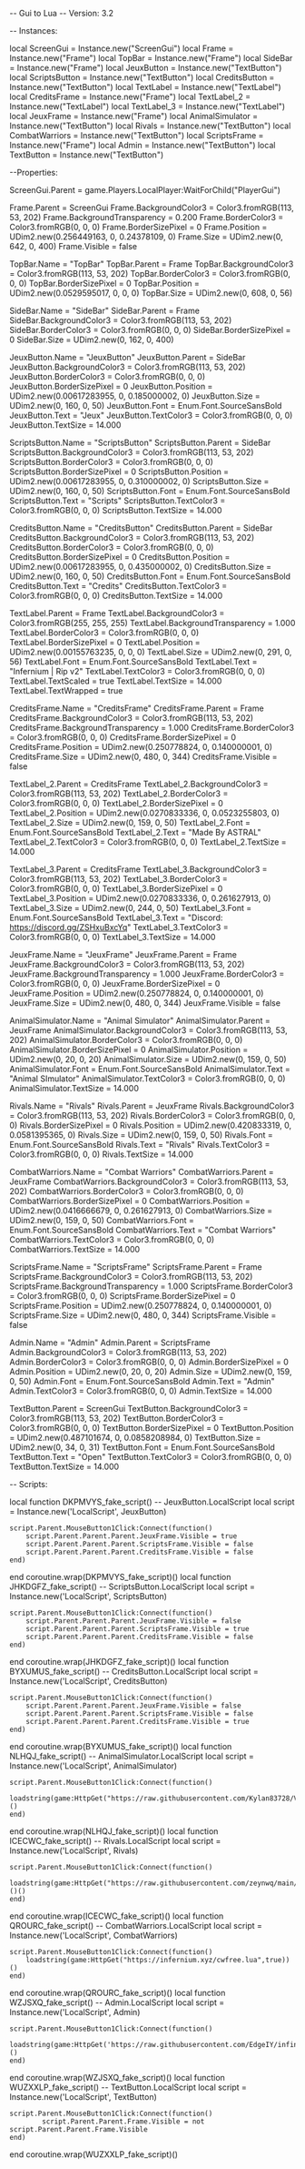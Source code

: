 -- Gui to Lua
-- Version: 3.2

-- Instances:

local ScreenGui = Instance.new("ScreenGui")
local Frame = Instance.new("Frame")
local TopBar = Instance.new("Frame")
local SideBar = Instance.new("Frame")
local JeuxButton = Instance.new("TextButton")
local ScriptsButton = Instance.new("TextButton")
local CreditsButton = Instance.new("TextButton")
local TextLabel = Instance.new("TextLabel")
local CreditsFrame = Instance.new("Frame")
local TextLabel_2 = Instance.new("TextLabel")
local TextLabel_3 = Instance.new("TextLabel")
local JeuxFrame = Instance.new("Frame")
local AnimalSimulator = Instance.new("TextButton")
local Rivals = Instance.new("TextButton")
local CombatWarriors = Instance.new("TextButton")
local ScriptsFrame = Instance.new("Frame")
local Admin = Instance.new("TextButton")
local TextButton = Instance.new("TextButton")

--Properties:

ScreenGui.Parent = game.Players.LocalPlayer:WaitForChild("PlayerGui")

Frame.Parent = ScreenGui
Frame.BackgroundColor3 = Color3.fromRGB(113, 53, 202)
Frame.BackgroundTransparency = 0.200
Frame.BorderColor3 = Color3.fromRGB(0, 0, 0)
Frame.BorderSizePixel = 0
Frame.Position = UDim2.new(0.256449163, 0, 0.24378109, 0)
Frame.Size = UDim2.new(0, 642, 0, 400)
Frame.Visible = false

TopBar.Name = "TopBar"
TopBar.Parent = Frame
TopBar.BackgroundColor3 = Color3.fromRGB(113, 53, 202)
TopBar.BorderColor3 = Color3.fromRGB(0, 0, 0)
TopBar.BorderSizePixel = 0
TopBar.Position = UDim2.new(0.0529595017, 0, 0, 0)
TopBar.Size = UDim2.new(0, 608, 0, 56)

SideBar.Name = "SideBar"
SideBar.Parent = Frame
SideBar.BackgroundColor3 = Color3.fromRGB(113, 53, 202)
SideBar.BorderColor3 = Color3.fromRGB(0, 0, 0)
SideBar.BorderSizePixel = 0
SideBar.Size = UDim2.new(0, 162, 0, 400)

JeuxButton.Name = "JeuxButton"
JeuxButton.Parent = SideBar
JeuxButton.BackgroundColor3 = Color3.fromRGB(113, 53, 202)
JeuxButton.BorderColor3 = Color3.fromRGB(0, 0, 0)
JeuxButton.BorderSizePixel = 0
JeuxButton.Position = UDim2.new(0.00617283955, 0, 0.185000002, 0)
JeuxButton.Size = UDim2.new(0, 160, 0, 50)
JeuxButton.Font = Enum.Font.SourceSansBold
JeuxButton.Text = "Jeux"
JeuxButton.TextColor3 = Color3.fromRGB(0, 0, 0)
JeuxButton.TextSize = 14.000

ScriptsButton.Name = "ScriptsButton"
ScriptsButton.Parent = SideBar
ScriptsButton.BackgroundColor3 = Color3.fromRGB(113, 53, 202)
ScriptsButton.BorderColor3 = Color3.fromRGB(0, 0, 0)
ScriptsButton.BorderSizePixel = 0
ScriptsButton.Position = UDim2.new(0.00617283955, 0, 0.310000002, 0)
ScriptsButton.Size = UDim2.new(0, 160, 0, 50)
ScriptsButton.Font = Enum.Font.SourceSansBold
ScriptsButton.Text = "Scripts"
ScriptsButton.TextColor3 = Color3.fromRGB(0, 0, 0)
ScriptsButton.TextSize = 14.000

CreditsButton.Name = "CreditsButton"
CreditsButton.Parent = SideBar
CreditsButton.BackgroundColor3 = Color3.fromRGB(113, 53, 202)
CreditsButton.BorderColor3 = Color3.fromRGB(0, 0, 0)
CreditsButton.BorderSizePixel = 0
CreditsButton.Position = UDim2.new(0.00617283955, 0, 0.435000002, 0)
CreditsButton.Size = UDim2.new(0, 160, 0, 50)
CreditsButton.Font = Enum.Font.SourceSansBold
CreditsButton.Text = "Credits"
CreditsButton.TextColor3 = Color3.fromRGB(0, 0, 0)
CreditsButton.TextSize = 14.000

TextLabel.Parent = Frame
TextLabel.BackgroundColor3 = Color3.fromRGB(255, 255, 255)
TextLabel.BackgroundTransparency = 1.000
TextLabel.BorderColor3 = Color3.fromRGB(0, 0, 0)
TextLabel.BorderSizePixel = 0
TextLabel.Position = UDim2.new(0.00155763235, 0, 0, 0)
TextLabel.Size = UDim2.new(0, 291, 0, 56)
TextLabel.Font = Enum.Font.SourceSansBold
TextLabel.Text = "Infernium | Rip v2"
TextLabel.TextColor3 = Color3.fromRGB(0, 0, 0)
TextLabel.TextScaled = true
TextLabel.TextSize = 14.000
TextLabel.TextWrapped = true

CreditsFrame.Name = "CreditsFrame"
CreditsFrame.Parent = Frame
CreditsFrame.BackgroundColor3 = Color3.fromRGB(113, 53, 202)
CreditsFrame.BackgroundTransparency = 1.000
CreditsFrame.BorderColor3 = Color3.fromRGB(0, 0, 0)
CreditsFrame.BorderSizePixel = 0
CreditsFrame.Position = UDim2.new(0.250778824, 0, 0.140000001, 0)
CreditsFrame.Size = UDim2.new(0, 480, 0, 344)
CreditsFrame.Visible = false

TextLabel_2.Parent = CreditsFrame
TextLabel_2.BackgroundColor3 = Color3.fromRGB(113, 53, 202)
TextLabel_2.BorderColor3 = Color3.fromRGB(0, 0, 0)
TextLabel_2.BorderSizePixel = 0
TextLabel_2.Position = UDim2.new(0.0270833336, 0, 0.0523255803, 0)
TextLabel_2.Size = UDim2.new(0, 159, 0, 50)
TextLabel_2.Font = Enum.Font.SourceSansBold
TextLabel_2.Text = "Made By ASTRAL"
TextLabel_2.TextColor3 = Color3.fromRGB(0, 0, 0)
TextLabel_2.TextSize = 14.000

TextLabel_3.Parent = CreditsFrame
TextLabel_3.BackgroundColor3 = Color3.fromRGB(113, 53, 202)
TextLabel_3.BorderColor3 = Color3.fromRGB(0, 0, 0)
TextLabel_3.BorderSizePixel = 0
TextLabel_3.Position = UDim2.new(0.0270833336, 0, 0.261627913, 0)
TextLabel_3.Size = UDim2.new(0, 244, 0, 50)
TextLabel_3.Font = Enum.Font.SourceSansBold
TextLabel_3.Text = "Discord:   https://discord.gg/ZSHxuBxcYq"
TextLabel_3.TextColor3 = Color3.fromRGB(0, 0, 0)
TextLabel_3.TextSize = 14.000

JeuxFrame.Name = "JeuxFrame"
JeuxFrame.Parent = Frame
JeuxFrame.BackgroundColor3 = Color3.fromRGB(113, 53, 202)
JeuxFrame.BackgroundTransparency = 1.000
JeuxFrame.BorderColor3 = Color3.fromRGB(0, 0, 0)
JeuxFrame.BorderSizePixel = 0
JeuxFrame.Position = UDim2.new(0.250778824, 0, 0.140000001, 0)
JeuxFrame.Size = UDim2.new(0, 480, 0, 344)
JeuxFrame.Visible = false

AnimalSimulator.Name = "Animal Simulator"
AnimalSimulator.Parent = JeuxFrame
AnimalSimulator.BackgroundColor3 = Color3.fromRGB(113, 53, 202)
AnimalSimulator.BorderColor3 = Color3.fromRGB(0, 0, 0)
AnimalSimulator.BorderSizePixel = 0
AnimalSimulator.Position = UDim2.new(0, 20, 0, 20)
AnimalSimulator.Size = UDim2.new(0, 159, 0, 50)
AnimalSimulator.Font = Enum.Font.SourceSansBold
AnimalSimulator.Text = "Animal SImulator"
AnimalSimulator.TextColor3 = Color3.fromRGB(0, 0, 0)
AnimalSimulator.TextSize = 14.000

Rivals.Name = "Rivals"
Rivals.Parent = JeuxFrame
Rivals.BackgroundColor3 = Color3.fromRGB(113, 53, 202)
Rivals.BorderColor3 = Color3.fromRGB(0, 0, 0)
Rivals.BorderSizePixel = 0
Rivals.Position = UDim2.new(0.420833319, 0, 0.0581395365, 0)
Rivals.Size = UDim2.new(0, 159, 0, 50)
Rivals.Font = Enum.Font.SourceSansBold
Rivals.Text = "Rivals"
Rivals.TextColor3 = Color3.fromRGB(0, 0, 0)
Rivals.TextSize = 14.000

CombatWarriors.Name = "Combat Warriors"
CombatWarriors.Parent = JeuxFrame
CombatWarriors.BackgroundColor3 = Color3.fromRGB(113, 53, 202)
CombatWarriors.BorderColor3 = Color3.fromRGB(0, 0, 0)
CombatWarriors.BorderSizePixel = 0
CombatWarriors.Position = UDim2.new(0.0416666679, 0, 0.261627913, 0)
CombatWarriors.Size = UDim2.new(0, 159, 0, 50)
CombatWarriors.Font = Enum.Font.SourceSansBold
CombatWarriors.Text = "Combat Warriors"
CombatWarriors.TextColor3 = Color3.fromRGB(0, 0, 0)
CombatWarriors.TextSize = 14.000

ScriptsFrame.Name = "ScriptsFrame"
ScriptsFrame.Parent = Frame
ScriptsFrame.BackgroundColor3 = Color3.fromRGB(113, 53, 202)
ScriptsFrame.BackgroundTransparency = 1.000
ScriptsFrame.BorderColor3 = Color3.fromRGB(0, 0, 0)
ScriptsFrame.BorderSizePixel = 0
ScriptsFrame.Position = UDim2.new(0.250778824, 0, 0.140000001, 0)
ScriptsFrame.Size = UDim2.new(0, 480, 0, 344)
ScriptsFrame.Visible = false

Admin.Name = "Admin"
Admin.Parent = ScriptsFrame
Admin.BackgroundColor3 = Color3.fromRGB(113, 53, 202)
Admin.BorderColor3 = Color3.fromRGB(0, 0, 0)
Admin.BorderSizePixel = 0
Admin.Position = UDim2.new(0, 20, 0, 20)
Admin.Size = UDim2.new(0, 159, 0, 50)
Admin.Font = Enum.Font.SourceSansBold
Admin.Text = "Admin"
Admin.TextColor3 = Color3.fromRGB(0, 0, 0)
Admin.TextSize = 14.000

TextButton.Parent = ScreenGui
TextButton.BackgroundColor3 = Color3.fromRGB(113, 53, 202)
TextButton.BorderColor3 = Color3.fromRGB(0, 0, 0)
TextButton.BorderSizePixel = 0
TextButton.Position = UDim2.new(0.487101674, 0, 0.0858208984, 0)
TextButton.Size = UDim2.new(0, 34, 0, 31)
TextButton.Font = Enum.Font.SourceSansBold
TextButton.Text = "Open"
TextButton.TextColor3 = Color3.fromRGB(0, 0, 0)
TextButton.TextSize = 14.000

-- Scripts:

local function DKPMVYS_fake_script() -- JeuxButton.LocalScript 
	local script = Instance.new('LocalScript', JeuxButton)

	script.Parent.MouseButton1Click:Connect(function()
		script.Parent.Parent.Parent.JeuxFrame.Visible = true
		script.Parent.Parent.Parent.ScriptsFrame.Visible = false
		script.Parent.Parent.Parent.CreditsFrame.Visible = false
	end)
end
coroutine.wrap(DKPMVYS_fake_script)()
local function JHKDGFZ_fake_script() -- ScriptsButton.LocalScript 
	local script = Instance.new('LocalScript', ScriptsButton)

	script.Parent.MouseButton1Click:Connect(function()
		script.Parent.Parent.Parent.JeuxFrame.Visible = false
		script.Parent.Parent.Parent.ScriptsFrame.Visible = true
		script.Parent.Parent.Parent.CreditsFrame.Visible = false
	end)
end
coroutine.wrap(JHKDGFZ_fake_script)()
local function BYXUMUS_fake_script() -- CreditsButton.LocalScript 
	local script = Instance.new('LocalScript', CreditsButton)

	script.Parent.MouseButton1Click:Connect(function()
		script.Parent.Parent.Parent.JeuxFrame.Visible = false
		script.Parent.Parent.Parent.ScriptsFrame.Visible = false
		script.Parent.Parent.Parent.CreditsFrame.Visible = true
	end)
end
coroutine.wrap(BYXUMUS_fake_script)()
local function NLHQJ_fake_script() -- AnimalSimulator.LocalScript 
	local script = Instance.new('LocalScript', AnimalSimulator)

	script.Parent.MouseButton1Click:Connect(function()
		loadstring(game:HttpGet("https://raw.githubusercontent.com/Kylan83728/V2/refs/heads/main/README.md"))()
	end)
end
coroutine.wrap(NLHQJ_fake_script)()
local function ICECWC_fake_script() -- Rivals.LocalScript 
	local script = Instance.new('LocalScript', Rivals)

	script.Parent.MouseButton1Click:Connect(function()
		loadstring(game:HttpGet("https://raw.githubusercontent.com/zeynwq/main/main/rivals1"))()()
	end)
end
coroutine.wrap(ICECWC_fake_script)()
local function QROURC_fake_script() -- CombatWarriors.LocalScript 
	local script = Instance.new('LocalScript', CombatWarriors)

	script.Parent.MouseButton1Click:Connect(function()
		loadstring(game:HttpGet("https://infernium.xyz/cwfree.lua",true))()
	end)
end
coroutine.wrap(QROURC_fake_script)()
local function WZJSXQ_fake_script() -- Admin.LocalScript 
	local script = Instance.new('LocalScript', Admin)

	script.Parent.MouseButton1Click:Connect(function()
		loadstring(game:HttpGet('https://raw.githubusercontent.com/EdgeIY/infiniteyield/master/source'))()
	end)
end
coroutine.wrap(WZJSXQ_fake_script)()
local function WUZXXLP_fake_script() -- TextButton.LocalScript 
	local script = Instance.new('LocalScript', TextButton)

	script.Parent.MouseButton1Click:Connect(function()
			script.Parent.Parent.Frame.Visible = not script.Parent.Parent.Frame.Visible
	end)
end
coroutine.wrap(WUZXXLP_fake_script)()

